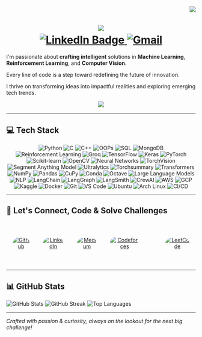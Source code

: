 <img align="right" src="https://visitor-badge.laobi.icu/badge?page_id=Aniruddha521.Aniruddha521&left_color=blue&right_color=red&left_text=Visitors" />

<h1 align="center">
  <img src="https://readme-typing-svg.herokuapp.com/?font=Righteous&size=35&center=true&vCenter=true&width=500&height=70&duration=4000&color=ADD8E6&lines=Hi+There!+👋;+I'm+Aniruddha+Roy!;" />
  
<div id="badges" align="center">
  <a href="https://www.linkedin.com/in/aniruddha-roy-b3b233261/">
    <img src="https://img.shields.io/badge/LinkedIn-blue?style=for-the-badge&logo=linkedin&logoColor=white" alt="LinkedIn Badge"/>
  </a>
  <a href="mailto:aniruddharoy521@gmail.com">
    <img src="https://img.shields.io/badge/Mail-EA4335?style=for-the-badge&logo=Gmail&logoColor=white" alt="Gmail"/><br>
  </a>
</div>

</h1>

I'm passionate about **crafting intelligent** solutions in **Machine Learning**, **Reinforcement Learning**, and **Computer Vision**.

Every line of code is a step toward redefining the future of innovation.

I thrive on transforming ideas into impactful realities and exploring emerging tech trends.

<div id="header" align="center">
  <img src="https://media.giphy.com/media/M9gbBd9nbDrOTu1Mqx/giphy.gif" width="100"/>
</div>

---

## 💻 Tech Stack

<div align="center">
  <!-- Programming Languages & Fundamentals -->
  <img src="https://img.shields.io/badge/Python-3670A0?style=for-the-badge&logo=python&logoColor=ffdd54" alt="Python"/>
  <img src="https://img.shields.io/badge/C-00599C?style=for-the-badge&logo=c&logoColor=white" alt="C"/>
  <img src="https://img.shields.io/badge/C++-00599C?style=for-the-badge&logo=c%2B%2B&logoColor=white" alt="C++"/>
  <img src="https://img.shields.io/badge/OOPs-007ACC?style=for-the-badge&logo=cplusplus&logoColor=white" alt="OOPs"/>
  <img src="https://img.shields.io/badge/SQL-4479A1?style=for-the-badge&logo=MySQL&logoColor=white" alt="SQL"/>
  <img src="https://img.shields.io/badge/MongoDB-4EA94B?style=for-the-badge&logo=mongodb&logoColor=white" alt="MongoDB"/>
  <img src="https://img.shields.io/badge/Reinforcement_Learning-9B59B6?style=for-the-badge" alt="Reinforcement Learning"/>
  <img src="https://img.shields.io/badge/Groq-1C1C1C?style=for-the-badge" alt="Groq"/>
  <img src="https://img.shields.io/badge/TensorFlow-F0992A?style=for-the-badge&logo=tensorflow&logoColor=white" alt="TensorFlow"/>
  <img src="https://img.shields.io/badge/Keras-D00000?style=for-the-badge&logo=keras&logoColor=white" alt="Keras"/>
  <img src="https://img.shields.io/badge/PyTorch-EE4C2C?style=for-the-badge&logo=pytorch&logoColor=white" alt="PyTorch"/>
  <img src="https://img.shields.io/badge/Scikit--learn-F7931E?style=for-the-badge&logo=scikit-learn&logoColor=white" alt="Scikit-learn"/>
  <img src="https://img.shields.io/badge/OpenCV-5C3EE8?style=for-the-badge&logo=opencv&logoColor=white" alt="OpenCV"/>
  <img src="https://img.shields.io/badge/Neural_Networks-007ACC?style=for-the-badge&logo=brain&logoColor=white" alt="Neural Networks"/>
  <img src="https://img.shields.io/badge/TorchVision-EE4C2C?style=for-the-badge&logo=pytorch&logoColor=white" alt="TorchVision"/>
  <img src="https://img.shields.io/badge/Segment_Anything_Model-4285F4?style=for-the-badge&logo=meta&logoColor=white" alt="Segment Anything Model"/>
  <img src="https://img.shields.io/badge/Ultralytics-000000?style=for-the-badge&logo=ultralytics&logoColor=white" alt="Ultralytics"/>
  <img src="https://img.shields.io/badge/TorchSummary-EE4C2C?style=for-the-badge&logo=pytorch&logoColor=white" alt="Torchsummary"/>
  <img src="https://img.shields.io/badge/Transformers-FF6C37?style=for-the-badge&logo=huggingface&logoColor=white" alt="Transformers"/>
  <img src="https://img.shields.io/badge/NumPy-013243?style=for-the-badge&logo=numpy&logoColor=white" alt="NumPy"/>
  <img src="https://img.shields.io/badge/Pandas-150458?style=for-the-badge&logo=pandas&logoColor=white" alt="Pandas"/>
  <img src="https://img.shields.io/badge/CuPy-FF69B4?style=for-the-badge&logo=numpy&logoColor=white" alt="CuPy"/>
  <img src="https://img.shields.io/badge/Conda-44A833?style=for-the-badge&logo=anaconda&logoColor=white" alt="Conda"/>
  <img src="https://img.shields.io/badge/Octave-EE4C2C?style=for-the-badge&logo=octave&logoColor=blue" alt="Octave"/>
  <img src="https://img.shields.io/badge/Large%20Language%20Models-FF6600?style=for-the-badge" alt="Large Language Models"/>
  <img src="https://img.shields.io/badge/NLP-9C27B0?style=for-the-badge" alt="NLP"/>
  
  <!-- AI/ML Frameworks & Community Tools -->
  <img src="https://img.shields.io/badge/LangChain-FFB400?style=for-the-badge&logo=langchain&logoColor=black" alt="LangChain"/>
  <img src="https://img.shields.io/badge/LangGraph-007ACC?style=for-the-badge&logo=langchain&logoColor=white" alt="LangGraph"/>
  <img src="https://img.shields.io/badge/LangSmith-2496ED?style=for-the-badge&logo=langchain&logoColor=white" alt="LangSmith"/>
  <img src="https://img.shields.io/badge/CrewAI-00AEEF?style=for-the-badge&logo=CrewAI&logoColor=white" alt="CrewAI"/>

  <!-- Cloud & Platforms -->
  <img src="https://img.shields.io/badge/AWS-232F3E?style=for-the-badge&logo=amazon-aws&logoColor=white" alt="AWS"/>
  <img src="https://img.shields.io/badge/GCP-4285F4?style=for-the-badge&logo=google-cloud&logoColor=white" alt="GCP"/>
  <img src="https://img.shields.io/badge/Kaggle-20BEFF?style=for-the-badge&logo=kaggle&logoColor=white" alt="Kaggle"/>

  <!-- DevOps & Development Tools -->
  <img src="https://img.shields.io/badge/Docker-2496ED?style=for-the-badge&logo=docker&logoColor=white" alt="Docker"/>
  <img src="https://img.shields.io/badge/Git-F05032?style=for-the-badge&logo=git&logoColor=white" alt="Git"/>
  <img src="https://img.shields.io/badge/VSCode-007ACC?style=for-the-badge&logo=visual-studio-code&logoColor=white" alt="VS Code"/>
  <img src="https://img.shields.io/badge/Ubuntu-E95420?style=for-the-badge&logo=ubuntu&logoColor=white" alt="Ubuntu"/>
  <img src="https://img.shields.io/badge/Arch_Linux-1793D1?style=for-the-badge&logo=arch-linux&logoColor=white" alt="Arch Linux"/>
  <img src="https://img.shields.io/badge/CI%2FCD-8BA870?style=for-the-badge&logo=jenkins&logoColor=white" alt="CI/CD"/>
</div>


---

## 🎯 Let's Connect, Code & Solve Challenges

<div align="center" 
     style="display: flex; flex-wrap: nowrap; gap: 35px; justify-content: center; align-items: center; padding: 35px;">

  <a href="https://github.com/Aniruddha521" target="_blank">
    <img src="https://github.githubassets.com/images/modules/logos_page/GitHub-Mark.png" 
      alt="GitHub" 
      style="width: 40px; height: 40px; border-radius: 50%; object-fit: cover;" 
    />
  </a>

  <a href="https://www.linkedin.com/in/aniruddha-roy-b3b233261/" target="_blank">
    <img src="https://upload.wikimedia.org/wikipedia/commons/c/ca/LinkedIn_logo_initials.png" 
      alt="LinkedIn" 
      style="width: 40px; height: 40px; border-radius: 50%; object-fit: cover;" 
    />
  </a>

  <a href="https://medium.com/@aniruddharoy535" target="_blank">
    <img src="https://upload.wikimedia.org/wikipedia/commons/e/ec/Medium_logo_Monogram.svg" 
      alt="Medium" 
      style="width: 40px; height: 40px; border-radius: 50%; object-fit: cover;" 
    />
  </a>

  <a href="https://codeforces.com/profile/__Roy__521" target="_blank">
    <img src="https://sta.codeforces.com/s/61765/images/codeforces-logo-with-telegram.png" 
      alt="Codeforces" 
      style="width: 220px; height: 40px; border-radius: 15px; object-fit: contain;" 
    />
  </a>

  <a href="https://www.kaggle.com/Aniruddha521" target="_blank">
    <img src="./assets/kaggle.png" 
      alt="Kaggle" 
      style="width: 110px; height: 40px; border-radius: 50%; object-fit: cover;" 
    />
  </a>

  <a href="https://leetcode.com/u/aniruddharoy521/" target="_blank">
    <img src="https://upload.wikimedia.org/wikipedia/commons/1/19/LeetCode_logo_black.png" 
      alt="LeetCode" 
      style="width: 40px; height: 40px; border-radius: 50%; object-fit: cover;"  
    />
  </a>

</div>

---

## 📊 GitHub Stats

![GitHub Stats](https://github-readme-stats.vercel.app/api?username=Aniruddha521&theme=dark&hide_border=true&include_all_commits=true&count_private=true)
![GitHub Streak](https://github-readme-streak-stats.herokuapp.com/?user=Aniruddha521&theme=dark&hide_border=true)
![Top Languages](https://github-readme-stats.vercel.app/api/top-langs/?username=Aniruddha521&theme=dark&hide_border=true&include_all_commits=true&count_private=true&layout=compact)

---

*Crafted with passion & curiosity, always on the lookout for the next big challenge!*
